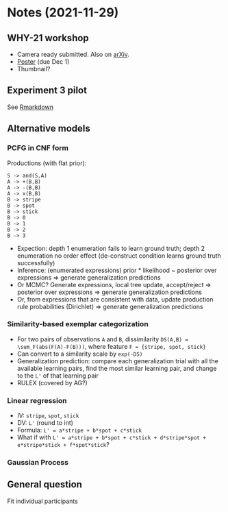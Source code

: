 
# Notes (2021-11-29)

## WHY-21 workshop

- Camera ready submitted. Also on [arXiv](http://arxiv.org/abs/2111.12560).
- [Poster](https://drive.google.com/file/d/1ujjimjUzyOkIsoucPk0bgtGtPQt6S_WA/view?usp=sharing) (due Dec 1)
- Thumbnail?

## Experiment 3 pilot

See [Rmarkdown](http://eco.ppls.ed.ac.uk/~s1941626/pilot_2_analysis.html)

## Alternative models

### PCFG in CNF form

Productions (with flat prior):

```
S -> and(S,A)
A -> +(B,B)
A -> -(B,B)
A -> x(B,B)
B -> stripe
B -> spot
B -> stick
B -> 0
B -> 1
B -> 2
B -> 3
```

- Expection: depth 1 enumeration fails to learn ground truth; depth 2 enumeration no order effect (de-construct condition learns ground truth successfully)
- Inference: (enumerated expressions) prior * likelihood ~ posterior over expressions => generate generalization predictions
- Or MCMC? Generate expressions, local tree update, accept/reject => posterior over expressions => generate generalization predictions
- Or, from expressions that are consistent with data, update production rule probabilities (Dirichlet) => generate generalization predictions

### Similarity-based exemplar categorization

- For two pairs of observations `A` and `B`, dissimilarity `DS(A,B) = \sum_F(abs(F(A)-F(B)))`, where feature `F = {stripe, spot, stick}`
- Can convert to a similarity scale by `exp(-DS)`
- Generalization prediction: compare each generalization trial with all the available learning pairs, find the most similar learning pair, and change to the `L'` of that learning pair
- RULEX (covered by AG?)

### Linear regression

- IV: `stripe`, `spot`, `stick`
- DV: `L'` (round to int)
- Formula: `L' = a*stripe + b*spot + c*stick`
- What if with `L' = a*stripe + b*spot + c*stick + d*stripe*spot + e*stripe*stick + f*spot*stick`?

### Gaussian Process

## General question

Fit individual participants
